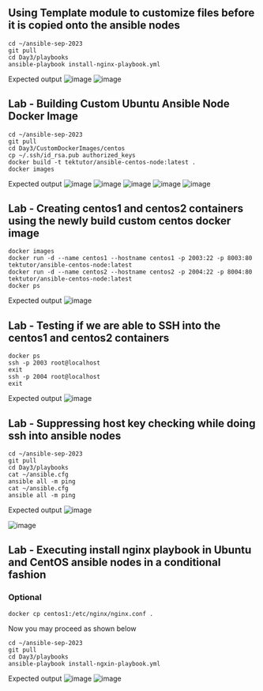 ## Using Template module to customize files before it is copied onto the ansible nodes
```
cd ~/ansible-sep-2023
git pull
cd Day3/playbooks
ansible-playbook install-nginx-playbook.yml
```

Expected output
![image](https://github.com/tektutor/ansible-sep-2023/assets/12674043/1348fd18-dca0-45f9-9edc-21076c2d9cf3)
![image](https://github.com/tektutor/ansible-sep-2023/assets/12674043/908b4c6e-32fc-4a56-a4da-ccb35da14624)

## Lab - Building Custom Ubuntu Ansible Node Docker Image
```
cd ~/ansible-sep-2023
git pull
cd Day3/CustomDockerImages/centos
cp ~/.ssh/id_rsa.pub authorized_keys
docker build -t tektutor/ansible-centos-node:latest .
docker images
```

Expected output
![image](https://github.com/tektutor/ansible-sep-2023/assets/12674043/5798b6d4-8a74-4727-bc5f-7b0d581f911b)
![image](https://github.com/tektutor/ansible-sep-2023/assets/12674043/aa1a2846-7f61-4508-ac60-4bb9e628eafe)
![image](https://github.com/tektutor/ansible-sep-2023/assets/12674043/364387fc-3ad4-4fe9-8f58-e473aeca24c4)
![image](https://github.com/tektutor/ansible-sep-2023/assets/12674043/95acb054-0aaf-4909-94fd-c8bbd6442d5f)
![image](https://github.com/tektutor/ansible-sep-2023/assets/12674043/27a0d0b8-0943-4460-beaf-b243774e321b)

## Lab - Creating centos1 and centos2 containers using the newly build custom centos docker image
```
docker images
docker run -d --name centos1 --hostname centos1 -p 2003:22 -p 8003:80 tektutor/ansible-centos-node:latest
docker run -d --name centos2 --hostname centos2 -p 2004:22 -p 8004:80 tektutor/ansible-centos-node:latest
docker ps
```
Expected output
![image](https://github.com/tektutor/ansible-sep-2023/assets/12674043/19b9a5c6-c594-447f-be03-579f5b02c938)

## Lab - Testing if we are able to SSH into the centos1 and centos2 containers
```
docker ps
ssh -p 2003 root@localhost
exit
ssh -p 2004 root@localhost
exit
```

Expected output
![image](https://github.com/tektutor/ansible-sep-2023/assets/12674043/e356e05b-de00-44ef-9a1a-73694760d771)

## Lab - Suppressing host key checking while doing ssh into ansible nodes
```
cd ~/ansible-sep-2023
git pull
cd Day3/playbooks
cat ~/ansible.cfg
ansible all -m ping
cat ~/ansible.cfg
ansible all -m ping
```

Expected output
![image](https://github.com/tektutor/ansible-sep-2023/assets/12674043/9688c1fd-b30d-4510-8b3a-71de5fcf27ee)

![image](https://github.com/tektutor/ansible-sep-2023/assets/12674043/093cc89c-25f7-40c3-befb-f30f386970e0)

## Lab - Executing install nginx playbook in Ubuntu and CentOS ansible nodes in a conditional fashion
### Optional
```
docker cp centos1:/etc/nginx/nginx.conf .
```

Now you may proceed as shown below
```
cd ~/ansible-sep-2023
git pull
cd Day3/playbooks
ansible-playbook install-ngxin-playbook.yml
```

Expected output
![image](https://github.com/tektutor/ansible-sep-2023/assets/12674043/ab70c95d-2ee4-4038-9b65-047120a31685)
![image](https://github.com/tektutor/ansible-sep-2023/assets/12674043/632ebd9d-0fd0-40a6-9e75-5ec46ca8dc28)
